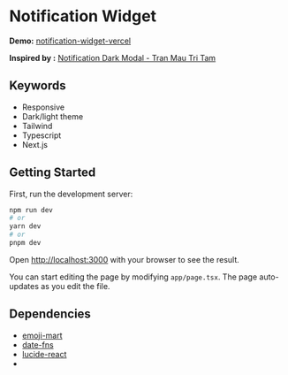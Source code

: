 # Notification Widget

**Demo:** [notification-widget-vercel](https://notifications-widget-b6b6n9e3p-analima3.vercel.app/)

**Inspired by :** [Notification Dark Modal - Tran Mau Tri Tam](https://dribbble.com/shots/20680454-Notification-Dark-Modal?utm_source=Clipboard_Shot&utm_campaign=tranmautritam&utm_content=Notification%20Dark%20Modal&utm_medium=Social_Share&utm_source=Clipboard_Shot&utm_campaign=tranmautritam&utm_content=Notification%20Dark%20Modal&utm_medium=Social_Share)

## Keywords

- Responsive
- Dark/light theme
- Tailwind
- Typescript
- Next.js

## Getting Started

First, run the development server:

```bash
npm run dev
# or
yarn dev
# or
pnpm dev
```

Open [http://localhost:3000](http://localhost:3000) with your browser to see the result.

You can start editing the page by modifying `app/page.tsx`. The page auto-updates as you edit the file.

## Dependencies

- [emoji-mart](https://github.com/missive/emoji-mart)
- [date-fns](https://date-fns.org/docs/Getting-Started)
- [lucide-react](https://lucide.dev/)
-
